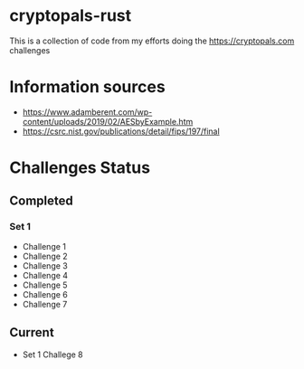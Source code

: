 # cryptopals-rust
This is a collection of code from my efforts doing the https://cryptopals.com challenges

# Information sources
* https://www.adamberent.com/wp-content/uploads/2019/02/AESbyExample.htm
* https://csrc.nist.gov/publications/detail/fips/197/final

# Challenges Status
## Completed
### Set 1
* Challenge 1
* Challenge 2
* Challenge 3
* Challenge 4
* Challenge 5
* Challenge 6
* Challenge 7

## Current
* Set 1 Challege 8